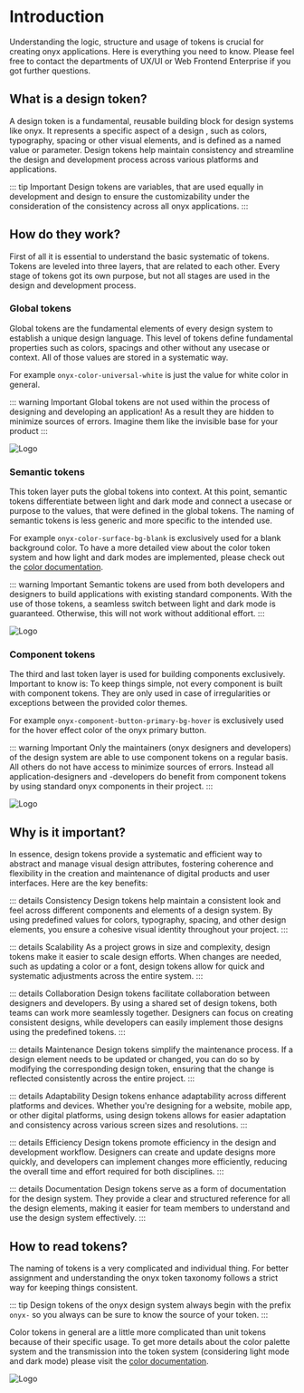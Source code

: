 # Introduction

Understanding the logic, structure and usage of tokens is crucial for creating onyx applications. Here is everything you need to know. Please feel free to contact the departments of UX/UI or Web Frontend Enterprise if you got further questions.

## What is a design token?

A design token is a fundamental, reusable building block for design systems like onyx. It represents a specific aspect of a design , such as colors, typography, spacing or other visual elements, and is defined as a named value or parameter. Design tokens help maintain consistency and streamline the design and development process across various platforms and applications.

::: tip Important
Design tokens are variables, that are used equally in development and design to ensure the customizability under the consideration of the consistency across all onyx applications.
:::

## How do they work?

First of all it is essential to understand the basic systematic of tokens. Tokens are leveled into three layers, that are related to each other. Every stage of tokens got its own purpose, but not all stages are used in the design and development process.

### Global tokens

Global tokens are the fundamental elements of every design system to establish a unique design language. This level of tokens define fundamental properties such as colors, spacings and other without any usecase or context. All of those values are stored in a systematic way.

For example `onyx-color-universal-white` is just the value for white color in general.

::: warning Important
Global tokens are not used within the process of designing and developing an application! As a result they are hidden to minimize sources of errors. Imagine them like the invisible base for your product
:::

![Logo](/assets/global_token.png)

### Semantic tokens

This token layer puts the global tokens into context. At this point, semantic tokens differentiate between light and dark mode and connect a usecase or purpose to the values, that were defined in the global tokens. The naming of semantic tokens is less generic and more specific to the intended use.

For example `onyx-color-surface-bg-blank` is exclusively used for a blank background color. To have a more detailed view about the color token system and how light and dark modes are implemented, please check out the [color documentation](/basics/colors).

::: warning Important
Semantic tokens are used from both developers and designers to build applications with existing standard components. With the use of those tokens, a seamless switch between light and dark mode is guaranteed. Otherwise, this will not work without additional effort.
:::

![Logo](/assets/semantic_token.png)

### Component tokens

The third and last token layer is used for building components exclusively. Important to know is: To keep things simple, not every component is built with component tokens. They are only used in case of irregularities or exceptions between the provided color themes.

For example `onyx-component-button-primary-bg-hover` is exclusively used for the hover effect color of the onyx primary button.

::: warning Important
Only the maintainers (onyx designers and developers) of the design system are able to use component tokens on a regular basis. All others do not have access to minimize sources of errors. Instead all application-designers and -developers do benefit from component tokens by using standard onyx components in their project.
:::

![Logo](/assets/component_token.png)

## Why is it important?

In essence, design tokens provide a systematic and efficient way to abstract and manage visual design attributes, fostering coherence and flexibility in the creation and maintenance of digital products and user interfaces. Here are the key benefits:

::: details Consistency
Design tokens help maintain a consistent look and feel across different components and elements of a design system. By using predefined values for colors, typography, spacing, and other design elements, you ensure a cohesive visual identity throughout your project.
:::

::: details Scalability
As a project grows in size and complexity, design tokens make it easier to scale design efforts. When changes are needed, such as updating a color or a font, design tokens allow for quick and systematic adjustments across the entire system.
:::

::: details Collaboration
Design tokens facilitate collaboration between designers and developers. By using a shared set of design tokens, both teams can work more seamlessly together. Designers can focus on creating consistent designs, while developers can easily implement those designs using the predefined tokens.
:::

::: details Maintenance
Design tokens simplify the maintenance process. If a design element needs to be updated or changed, you can do so by modifying the corresponding design token, ensuring that the change is reflected consistently across the entire project.
:::

::: details Adaptability
Design tokens enhance adaptability across different platforms and devices. Whether you're designing for a website, mobile app, or other digital platforms, using design tokens allows for easier adaptation and consistency across various screen sizes and resolutions.
:::

::: details Efficiency
Design tokens promote efficiency in the design and development workflow. Designers can create and update designs more quickly, and developers can implement changes more efficiently, reducing the overall time and effort required for both disciplines.
:::

::: details Documentation
Design tokens serve as a form of documentation for the design system. They provide a clear and structured reference for all the design elements, making it easier for team members to understand and use the design system effectively.
:::

## How to read tokens?

The naming of tokens is a very complicated and individual thing. For better assignment and understanding the onyx token taxonomy follows a strict way for keeping things consistent.

::: tip
Design tokens of the onyx design system always begin with the prefix `onyx-` so you always can be sure to know the source of your token.
:::

Color tokens in general are a little more complicated than unit tokens because of their specific usage. To get more details about the color palette system and the transmission into the token system (considering light mode and dark mode) please visit the [color documentation](/basics/colors).

![Logo](/assets/token_naming.png)
